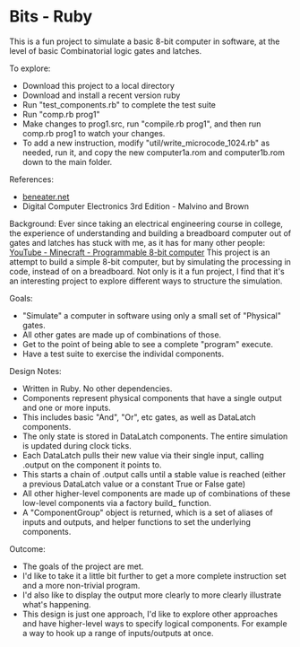 # Bits - Ruby

This is a fun project to simulate a basic 8-bit computer in software, at the level of basic Combinatorial logic gates and latches.

To explore:
* Download this project to a local directory
* Download and install a recent version ruby
* Run "test_components.rb" to complete the test suite
* Run "comp.rb prog1"
* Make changes to prog1.src, run "compile.rb prog1", and then run comp.rb prog1 to watch your changes.
* To add a new instruction, modify "util/write_microcode_1024.rb" as needed, run it, and copy the new computer1a.rom and computer1b.rom down to the main folder.

References:
* [beneater.net](https://eater.net/8bit)
* Digital Computer Electronics 3rd Edition - Malvino and Brown

Background:
Ever since taking an electrical engineering course in college, the experience of understanding and building a breadboard computer 
out of gates and latches has stuck with me, as it has for many other people:  [YouTube - Minecraft - Programmable 8-bit computer](https://youtu.be/ydd6l3iYOZE)
This project is an attempt to build a simple 8-bit computer, but by simulating the processing in code, instead of on a breadboard.
Not only is it a fun project, I find that it's an interesting project to explore different ways to structure the simulation.

Goals:
* "Simulate" a computer in software using only a small set of "Physical" gates.
* All other gates are made up of combinations of those.
* Get to the point of being able to see a complete "program" execute.
* Have a test suite to exercise the individal components.

Design Notes:
* Written in Ruby.  No other dependencies.
* Components represent physical components that have a single output and one or more inputs.  
* This includes basic "And", "Or", etc gates, as well as DataLatch components.
* The only state is stored in DataLatch components.  The entire simulation is updated during clock ticks.  
* Each DataLatch pulls their new value via their single input, calling .output on the component it points to.
* This starts a chain of .output calls until a stable value is reached (either a previous DataLatch value or a constant True or False gate)
* All other higher-level components are made up of combinations of these low-level components via a factory build_ function.  
* A "ComponentGroup" object is returned, which is a set of aliases of inputs and outputs, and helper functions to set the underlying components.

Outcome:
* The goals of the project are met.
* I'd like to take it a little bit further to get a more complete instruction set and a more non-trivial program.
* I'd also like to display the output more clearly to more clearly illustrate what's happening.
* This design is just one approach, I'd like to explore other approaches and have higher-level ways to specify logical components.  For example a way to hook up a range of inputs/outputs at once.

